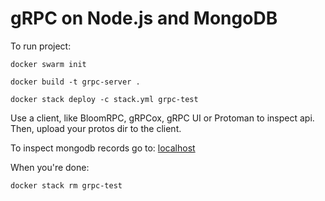 # gRPC on Node.js and MongoDB

To run project:

```
docker swarm init
```

```
docker build -t grpc-server .
```

```
docker stack deploy -c stack.yml grpc-test
```

Use a client, like BloomRPC, gRPCox, gRPC UI or Protoman to inspect api.
Then, upload your protos dir to the client.

To inspect mongodb records go to: [localhost](http://127.0.0.1:8081/)

When you're done:

```
docker stack rm grpc-test
```
